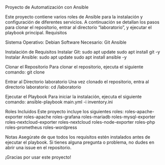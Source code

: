 Proyecto de Automatización con Ansible

Este proyecto contiene varios roles de Ansible para la instalación y configuración de diferentes servicios. A continuación se detallan los pasos para clonar el repositorio, entrar al directorio “laboratorio”, y ejecutar el playbook principal.
Requisitos

Sistema Operativo: Debian
Software Necesario:
Git
Ansible

Instalación de Requisitos
Instalar Git: sudo apt update sudo apt install git -y
Instalar Ansible: sudo apt update sudo apt install ansible -y

Clonar el Repositorio
Para clonar el repositorio, ejecuta el siguiente comando:
git clone <URL-del-repositorio>

Entrar al Directorio laboratorio
Una vez clonado el repositorio, entra al directorio laboratorio:
cd <nombre-del-repositorio>/laboratorio

Ejecutar el Playbook
Para iniciar la instalación, ejecuta el siguiente comando:
ansible-playbook main.yml -i inventory.ini

Roles Incluidos
Este proyecto incluye los siguientes roles:
roles-apache-exporter
roles-apache
roles-grafana
roles-mariadb
roles-mysql-exporter
roles-nextcloud-exporter
roles-nextcloud
roles-node-exporter
roles-php
roles-prometheus
roles-wordpress

Notas
Asegúrate de que todos los requisitos estén instalados antes de ejecutar el playbook. Si tienes alguna pregunta o problema, no dudes en abrir una issue en el repositorio.

¡Gracias por usar este proyecto!
